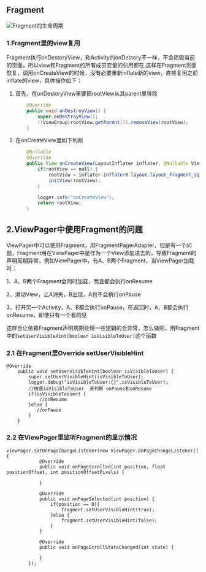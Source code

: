 ## Fragment

![Fragment的生命周期](https://developer.android.com/images/fragment_lifecycle.png?hl=zh-cn)

### 1.Fragment里的view复用

Fragment执行onDestoryView，和Activity的onDestory不一样，不会销毁当前的页面，所以view和Fragment的所有成员变量的引用都在,这样在Fragment页面恢复，调用onCreateView的时候，没有必要重新inflate新的view，直接复用之前inflate的view，具体操作如下：

1. 首先，在onDestoryView里要把rootView从其parent里移除

   ```java
       @Override
       public void onDestroyView() {
           super.onDestroyView();
           ((ViewGroup)rootView.getParent()).removeView(rootView);
       }
   ```

2. 在onCreateView里如下判断

   ```java
       @Nullable
       @Override
       public View onCreateView(LayoutInflater inflater, @Nullable ViewGroup container, Bundle savedInstanceState) {
           if(rootView == null) {
               rootView = inflater.inflate(R.layout.layout_fragment_square, container, false);
               initView(rootView);
           }
   
           logger.info("onCreateView");
           return rootView;
       }
   ```



## 2.ViewPager中使用Fragment的问题

ViewPager中可以使用Fragment，用FragmentPagerAdapter，但是有一个问题，Fragment用在ViewPager中是作为一个View添加进去的，导致Fragment的声明周期异常，例如ViewPager中，有A、B两个Fragment，当ViewPager加载时：

1、A、B两个Fragment会同时加载，而且都会执行onResume

2、滑动View，让A消失，B出现，A也不会执行onPause

3、打开另一个Activity，A、B都会执行onPause，在返回时，A、B都会执行onResume，即使只有一个看的见

这样会让依赖Fragment声明周期处理一些逻辑的会异常，怎么做呢，用Fragment中的`setUserVisibleHint(boolean isVisibleToUser)`这个函数



### 2.1 在Fragment里Override setUserVisibleHint

```
@Override
    public void setUserVisibleHint(boolean isVisibleToUser) {
        super.setUserVisibleHint(isVisibleToUser);
        logger.debug("isVisibleToUser:{}",isVisibleToUser);
        //根据isVisibleToUser  来判断 onPause和onResume
        if(isVisibleToUser) {
        	//onResume
        }else {
           //onPause
        }            
    }
```

### 2.2 在ViewPager里监听Fragment的显示情况

```
viewPager.setOnPageChangeListener(new ViewPager.OnPageChangeListener() {
            @Override
            public void onPageScrolled(int position, float positionOffset, int positionOffsetPixels) {

            }

            @Override
            public void onPageSelected(int position) {
                if(position == 0){
                    fragment.setUserVisibleHint(true);
                }else {
                    fragment.setUserVisibleHint(false);
                }
            }

            @Override
            public void onPageScrollStateChanged(int state) {

            }
        });
```



